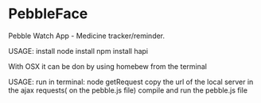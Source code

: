 # PebbleFace
Pebble Watch App - Medicine tracker/reminder.

USAGE:
install node 
install npm
install hapi

With OSX it can be don by using homebew from the terminal

USAGE:
run in terminal:
node getRequest
copy the url of the local server in the ajax requests( on the pebble.js file)
compile and run the pebble.js file

